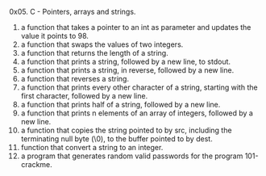 0x05. C - Pointers, arrays and strings.


1.	a function that takes a pointer to an int as parameter and updates the value it points to 98.
2.	a function that swaps the values of two integers.
3.	a function that returns the length of a string.
4.	a function that prints a string, followed by a new line, to stdout.
5.	a function that prints a string, in reverse, followed by a new line.
6.	 a function that reverses a string.
7.	a function that prints every other character of a string, starting with the first character, followed by a new line.
8.	 a function that prints half of a string, followed by a new line.
9.	a function that prints n elements of an array of integers, followed by a new line.
10.	 a function that copies the string pointed to by src, including the terminating null byte (\0), to the buffer pointed to by dest.
11.	 function that convert a string to an integer.
12.	a program that generates random valid passwords for the program 101-crackme.

